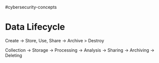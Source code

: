 #cybersecurity-concepts 
# Data Lifecycle
Create -> Store, Use, Share -> Archive > Destroy

Collection -> Storage -> Processing -> Analysis -> Sharing -> Archiving -> Deleting